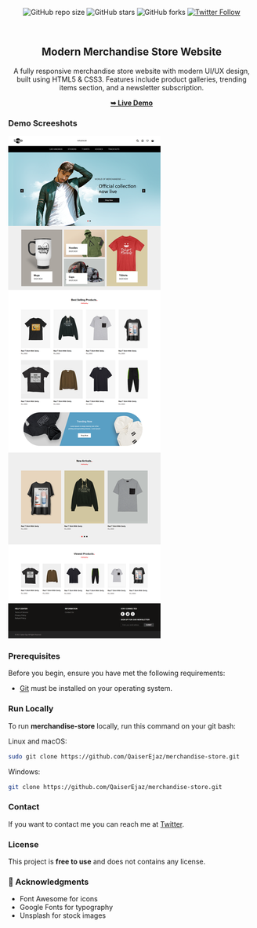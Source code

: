 <div align="center">
  
  ![GitHub repo size](https://img.shields.io/github/repo-size/QaiserEjaz/merchandise-store)
  ![GitHub stars](https://img.shields.io/github/stars/QaiserEjaz/merchandise-store)
  ![GitHub forks](https://img.shields.io/github/forks/QaiserEjaz/merchandise-store?style=social)
  [![Twitter Follow](https://img.shields.io/twitter/follow/QaiserSidd?style=social)](https://twitter.com/intent/follow?screen_name=Qaisersidd)
 
  <br />

  <h2 align="center">Modern Merchandise Store Website</h2>

  A fully responsive merchandise store website with modern UI/UX design, built using HTML5 & CSS3. Features include product galleries, trending items section, and a newsletter subscription.


  <a href="https://QaiserEjaz.github.io/merchandise-store/"><strong>➥ Live Demo</strong></a>

</div>

### Demo Screeshots

![Responsive Merchandise Store Desktop Demo](./readme-images/Responsive-Merchandise-Store.png "Desktop Demo")

### Prerequisites

Before you begin, ensure you have met the following requirements:

* [Git](https://git-scm.com/downloads "Download Git") must be installed on your operating system.

### Run Locally

To run **merchandise-store** locally, run this command on your git bash:

Linux and macOS:

```bash
sudo git clone https://github.com/QaiserEjaz/merchandise-store.git
```

Windows:

```bash
git clone https://github.com/QaiserEjaz/merchandise-store.git
```

### Contact

If you want to contact me you can reach me at [Twitter](https://www.twitter.com/QaiserSidd).

### License

This project is **free to use** and does not contains any license.

### 🙏 Acknowledgments
- Font Awesome for icons
- Google Fonts for typography
- Unsplash for stock images